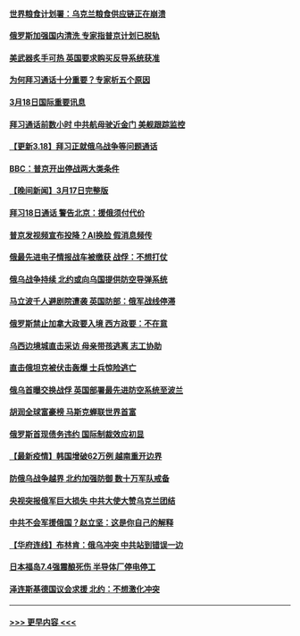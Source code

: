 #### [世界粮食计划署：乌克兰粮食供应链正在崩溃](../pages/prog202/a103377206.md?t=03182251) 
#### [俄罗斯加强国内清洗 专家指普京计划已脱轨](../pages/prog202/a103377112.md?t=03182251) 
#### [美武器炙手可热 英国要求购买反导系统获准](../pages/prog202/a103377109.md?t=03182251) 
#### [为何拜习通话十分重要？专家析五个原因](../pages/prog202/a103377104.md?t=03182251) 
#### [3月18日国际重要讯息](../pages/prog202/a103376996.md?t=03182251) 
#### [拜习通话前数小时 中共航母驶近金门 美舰跟踪监控](../pages/prog202/a103376986.md?t=03182251) 
#### [【更新3.18】拜习正就俄乌战争等问题通话](../pages/prog202/a103376935.md?t=03182251) 
#### [BBC：普京开出停战两大类条件](../pages/prog202/a103376905.md?t=03182251) 
#### [【晚间新闻】3月17日完整版](../pages/prog202/a103376753.md?t=03182251) 
#### [拜习18日通话 警告北京：援俄须付代价](../pages/prog202/a103376842.md?t=03182251) 
#### [普京发视频宣布投降？AI换脸 假消息频传](../pages/prog202/a103376774.md?t=03182251) 
#### [俄最先进电子情报战车被缴获 战俘：不想打仗](../pages/prog202/a103376776.md?t=03182251) 
#### [俄乌战争持续 北约或向乌国提供防空导弹系统](../pages/prog202/a103376777.md?t=03182251) 
#### [马立波千人避剧院遭袭 英国防部：俄军战线停滞](../pages/prog202/a103376795.md?t=03182251) 
#### [俄罗斯禁止加拿大政要入境 西方政要：不在意](../pages/prog202/a103376571.md?t=03182251) 
#### [乌西边境城直击采访 母亲带孩逃离 志工协助](../pages/prog202/a103376780.md?t=03182251) 
#### [直击俄坦克被伏击轰爆 士兵惊险逃亡](../pages/prog202/a103376678.md?t=03182251) 
#### [俄乌首曝交换战俘 英国部署最先进防空系统至波兰](../pages/prog202/a103376684.md?t=03182251) 
#### [胡润全球富豪榜 马斯克蝉联世界首富](../pages/prog202/a103376642.md?t=03182251) 
#### [俄罗斯首现债务违约 国际制裁效应初显](../pages/prog202/a103376645.md?t=03182251) 
#### [【最新疫情】韩国增破62万例 越南重开边界](../pages/prog202/a103376525.md?t=03182251) 
#### [防俄乌战争越界 北约加强防御 数十万军队戒备](../pages/prog202/a103376606.md?t=03182251) 
#### [央视突报俄军巨大损失 中共大使大赞乌克兰团结](../pages/prog202/a103376574.md?t=03182251) 
#### [中共不会军援俄国？赵立坚：这是你自己的解释](../pages/prog202/a103376564.md?t=03182251) 
#### [【华府连线】布林肯：俄乌冲突 中共站到错误一边](../pages/prog202/a103376535.md?t=03182251) 
#### [日本福岛7.4强震酿死伤 半导体厂停电停工](../pages/prog202/a103376519.md?t=03182251) 
#### [泽连斯基德国议会求援 北约：不想激化冲突](../pages/prog202/a103376538.md?t=03182251) 

----
#### [ >>> 更早内容 <<< ](../indexes/prog202-earlier.md)
